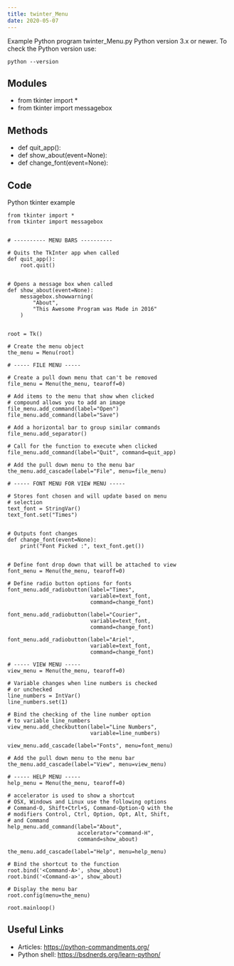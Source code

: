 ```yaml
---
title: twinter_Menu
date: 2020-05-07
---
```

Example Python program twinter_Menu.py
Python version 3.x or newer.
To check the Python version use:

    python --version

## Modules

* from tkinter import *
* from tkinter import messagebox

## Methods

* def quit_app():
* def show_about(event=None):
* def change_font(event=None):

## Code

Python tkinter example

    from tkinter import *
    from tkinter import messagebox
    
    
    # ---------- MENU BARS ----------
    
    # Quits the TkInter app when called
    def quit_app():
        root.quit()
    
    
    # Opens a message box when called
    def show_about(event=None):
        messagebox.showwarning(
            "About",
            "This Awesome Program was Made in 2016"
        )
    
    
    root = Tk()
    
    # Create the menu object
    the_menu = Menu(root)
    
    # ----- FILE MENU -----
    
    # Create a pull down menu that can't be removed
    file_menu = Menu(the_menu, tearoff=0)
    
    # Add items to the menu that show when clicked
    # compound allows you to add an image
    file_menu.add_command(label="Open")
    file_menu.add_command(label="Save")
    
    # Add a horizontal bar to group similar commands
    file_menu.add_separator()
    
    # Call for the function to execute when clicked
    file_menu.add_command(label="Quit", command=quit_app)
    
    # Add the pull down menu to the menu bar
    the_menu.add_cascade(label="File", menu=file_menu)
    
    # ----- FONT MENU FOR VIEW MENU -----
    
    # Stores font chosen and will update based on menu
    # selection
    text_font = StringVar()
    text_font.set("Times")
    
    
    # Outputs font changes
    def change_font(event=None):
        print("Font Picked :", text_font.get())
    
    
    # Define font drop down that will be attached to view
    font_menu = Menu(the_menu, tearoff=0)
    
    # Define radio button options for fonts
    font_menu.add_radiobutton(label="Times",
                              variable=text_font,
                              command=change_font)
    
    font_menu.add_radiobutton(label="Courier",
                              variable=text_font,
                              command=change_font)
    
    font_menu.add_radiobutton(label="Ariel",
                              variable=text_font,
                              command=change_font)
    
    # ----- VIEW MENU -----
    view_menu = Menu(the_menu, tearoff=0)
    
    # Variable changes when line numbers is checked
    # or unchecked
    line_numbers = IntVar()
    line_numbers.set(1)
    
    # Bind the checking of the line number option
    # to variable line_numbers
    view_menu.add_checkbutton(label="Line Numbers",
                              variable=line_numbers)
    
    view_menu.add_cascade(label="Fonts", menu=font_menu)
    
    # Add the pull down menu to the menu bar
    the_menu.add_cascade(label="View", menu=view_menu)
    
    # ----- HELP MENU -----
    help_menu = Menu(the_menu, tearoff=0)
    
    # accelerator is used to show a shortcut
    # OSX, Windows and Linux use the following options
    # Command-O, Shift+Ctrl+S, Command-Option-Q with the
    # modifiers Control, Ctrl, Option, Opt, Alt, Shift,
    # and Command
    help_menu.add_command(label="About",
                          accelerator="command-H",
                          command=show_about)
    
    the_menu.add_cascade(label="Help", menu=help_menu)
    
    # Bind the shortcut to the function
    root.bind('<Command-A>', show_about)
    root.bind('<Command-a>', show_about)
    
    # Display the menu bar
    root.config(menu=the_menu)
    
    root.mainloop()

## Useful Links

- Articles: https://python-commandments.org/
- Python shell: https://bsdnerds.org/learn-python/
